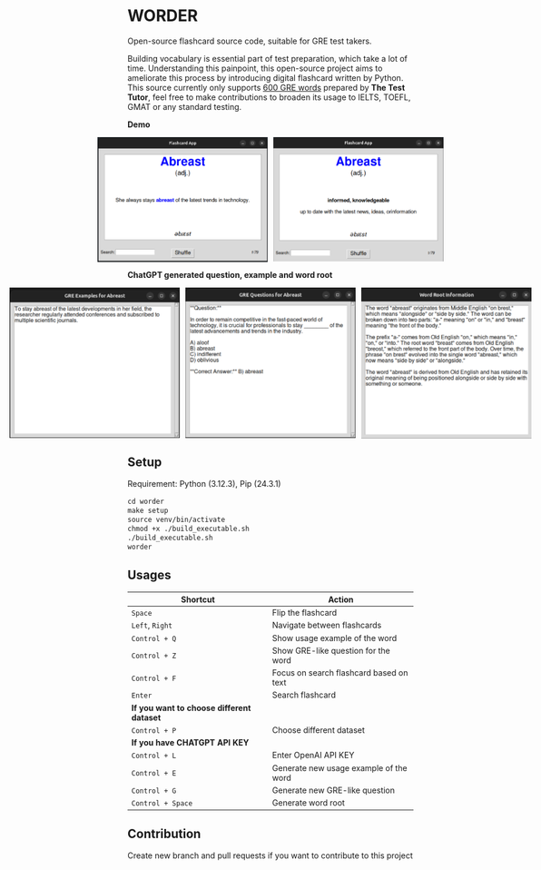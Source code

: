 # WORDER
Open-source flashcard source code, suitable for GRE test takers.

Building vocabulary is essential part of test preparation, which take a lot of time. Understanding this painpoint, this open-source project aims to ameliorate this process by introducing digital flashcard written by Python. This source currently only supports [600 GRE words](https://www.youtube.com/watch?v=ztPuECxARHc&t=976s) prepared by **The Test Tutor**, feel free to make contributions to broaden its usage to IELTS, TOEFL, GMAT or any standard testing.




__Demo__
<div style="display: flex; justify-content: center; align-items: center; gap: 10px;">
    <img src="./assets/front.png" alt="Front" title="Front" width="300" />
    <img src="./assets/back.png" alt="Back" title="Back" width="300" />
</div>

__ChatGPT generated question, example and word root__
<div style="display: flex; justify-content: center; align-items: center; gap: 10px;">
    <img src="./assets/generated_example.png" alt="Generated example" title="Front" width="300" />
    <img src="./assets/generated_question.png" alt="Generated question" title="Back" width="300" />
    <img src="./assets/generated_word_root.png" alt="Generated word root" title="Back" width="300" />
</div>



## Setup
Requirement: Python (3.12.3), Pip (24.3.1)
```
cd worder
make setup
source venv/bin/activate
chmod +x ./build_executable.sh
./build_executable.sh
worder
```

## Usages
| **Shortcut**         | **Action**                               |
|-----------------------|------------------------------------------|
| `Space`              | Flip the flashcard                      |
| `Left`, `Right`      | Navigate between flashcards             |
| `Control + Q`        | Show usage example of the word          |
| `Control + Z`        | Show GRE-like question for the word     |
| `Control + F`        | Focus on search flashcard based on text |
| `Enter`              | Search flashcard                        |
| **If you want to choose different dataset**                      |
| `Control + P`         | Choose different dataset                |
| **If you have CHATGPT API KEY** |                              |
| `Control + L`        | Enter OpenAI API KEY                    |
| `Control + E`        | Generate new usage example of the word  |
| `Control + G`        | Generate new GRE-like question          |
| `Control + Space`    | Generate word root                      | 

## Contribution
Create new branch and pull requests if you want to contribute to this project
